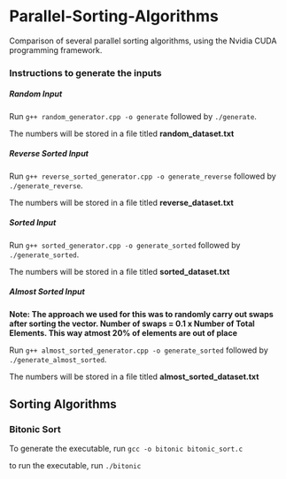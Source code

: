 # Parallel-Sorting-Algorithms
Comparison of several parallel sorting algorithms, using the Nvidia CUDA programming framework.


### Instructions to generate the inputs

##### Random Input

Run `g++ random_generator.cpp -o generate` followed by `./generate`.

The numbers will be stored in a file titled **random_dataset.txt**


##### Reverse Sorted Input

Run `g++ reverse_sorted_generator.cpp -o generate_reverse` followed by `./generate_reverse`.

The numbers will be stored in a file titled **reverse_dataset.txt**

##### Sorted Input

Run `g++ sorted_generator.cpp -o generate_sorted` followed by `./generate_sorted`.

The numbers will be stored in a file titled **sorted_dataset.txt**

##### Almost Sorted Input

**Note: The approach we used for this was to randomly carry out swaps after sorting the vector. Number of swaps = 0.1 x Number of Total Elements. This way atmost 20% of elements are out of place**

Run `g++ almost_sorted_generator.cpp -o generate_sorted` followed by `./generate_almost_sorted`.

The numbers will be stored in a file titled **almost_sorted_dataset.txt**


## Sorting Algorithms

### Bitonic Sort
To generate the executable, run 
```gcc -o bitonic bitonic_sort.c ```

to run the executable, run
```./bitonic ```
